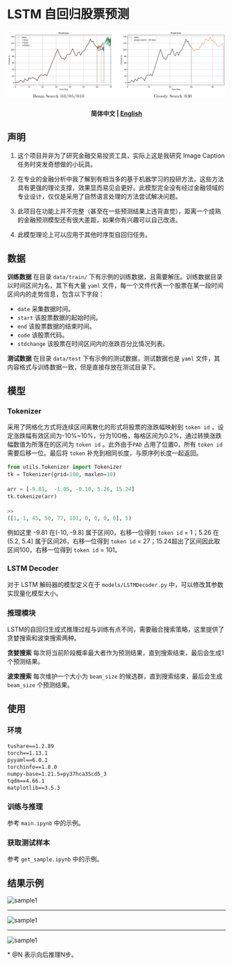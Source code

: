 # LSTM 自回归股票预测

![s](img/title.png)

<h4 align="center">
    <p>
        <b>简体中文</b> |
        <a href="https://github.com/Aldenhovel/lstm-ar-stock-predict/blob/main/readme_en.md">English</a> 
    <p>
</h4>

## 声明

1. 这个项目并非为了研究金融交易投资工具，实际上这是我研究 Image Caption 任务时突发奇想做的小玩具。

2. 在专业的金融分析中我了解到有相当多的基于机器学习的投研方法，这些方法具有更强的理论支撑，效果显而易见会更好。此模型完全没有经过金融领域的专业设计，仅仅是采用了自然语言处理的方法尝试解决问题。

3. 此项目在功能上并不完整（甚至在一些预测结果上违背直觉），距离一个成熟的金融预测模型还有很大差距，如果你有兴趣可以自己改进。

4. 此模型理论上可以应用于其他时序型自回归任务。



## 数据

**训练数据** 在目录 `data/train/` 下有示例的训练数据，且需要解压。训练数据目录以时间区间为名，其下有大量 `yaml` 文件，每一个文件代表一个股票在某一段时间区间内的走势信息，包含以下字段：

- `date` 采集数据时间。
- `start` 该股票数据的起始时间。
- `end` 该股票数据的结束时间。
- `code` 该股票代码。
- `stdchange` 该股票在时间区间内的涨跌百分比情况列表。

**测试数据** 在目录 `data/test` 下有示例的测试数据，测试数据也是 `yaml` 文件，其内容格式与训练数据一致，但是直接存放在测试目录下。



## 模型

### Tokenizer

采用了网格化方式将连续区间离散化的形式将股票的涨跌幅映射到 `token id` ，设定涨跌幅有效区间为-10%~10%，分为100格，每格区间为0.2%，通过转换涨跌幅数值为所落在的区间为 `token id` 。此外由于`PAD` 占用了位置0，所有 `token id`需要后移一位。最后将 `token` 补充到相同长度，与原序列长度一起返回。

```python
from utils.Tokenizer import Tokenizer
tk = Tokenizer(grid=100, maxlen=10)

arr = [-9.81,  -1.05, -0.10, 5.26, 15.24]
tk.tokenize(arr)

>>
([1, 1, 45, 50, 77, 101, 0, 0, 0, 0], 5)
```

例如这里 -9.81 在(-10, -9.8] 属于区间0，右移一位得到 `token id` = 1；5.26 在 (5.2, 5.4] 属于区间26，右移一位得到 `token id` = 27；15.24超出了区间因此取区间100，右移一位得到 `token id` = 101。

### LSTM Decoder

对于 LSTM 解码器的模型定义在于 `models/LSTMDecoder.py` 中，可以修改其参数实现量化模型大小。

### 推理模块

LSTM的自回归生成式推理过程与训练有点不同，需要融合搜索策略，这里提供了贪婪搜索和波束搜索两种。

**贪婪搜索** 每次将当前阶段概率最大者作为预测结果，直到搜索结束，最后会生成1个预测结果。

**波束搜索** 每次维护一个大小为 `beam_size` 的候选群，直到搜索结束，最后会生成 `beam_size` 个预测结果。



## 使用

### 环境

```
tushare==1.2.89
torch==1.13.1
pyyaml==6.0.1
torchinfo==1.8.0
numpy-base=1.21.5=py37hca35cd5_3
tqdm==4.66.1
matplotlib==3.5.3
```

### 训练与推理

参考 `main.ipynb` 中的示例。

### 获取测试样本

参考 `get_sample.ipynb` 中的示例。

## 结果示例

![sample1](D:/gitrepo/lstm-ar-stock-predict/img/sample0.png)

<hr/>

![sample1](D:/gitrepo/lstm-ar-stock-predict/img/sample1.png)

<hr/>

![sample1](D:/gitrepo/lstm-ar-stock-predict/img/sample2.png)

\* @N 表示向后推理N步。